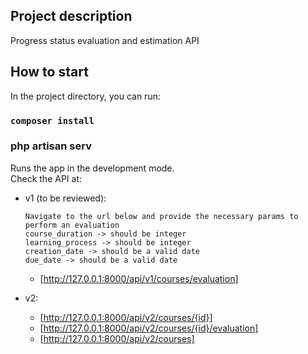 ## Project description

Progress status evaluation and estimation API

## How to start

In the project directory, you can run:

### `composer install`

### php artisan serv

Runs the app in the development mode.\
Check the API at:
  - v1 (to be reviewed):
  
    `Navigate to the url below and provide the necessary params to perform an evaluation` <br />
    `course_duration -> should be integer` <br />
    `learning_process -> should be integer` <br />
    `creation_date -> should be a valid date` <br />
    `due_date -> should be a valid date` <br />
    
    * [http://127.0.0.1:8000/api/v1/courses/evaluation]
  - v2:
    * [http://127.0.0.1:8000/api/v2/courses/{id}]
    * [http://127.0.0.1:8000/api/v2/courses/{id}/evaluation]
    * [http://127.0.0.1:8000/api/v2/courses]
